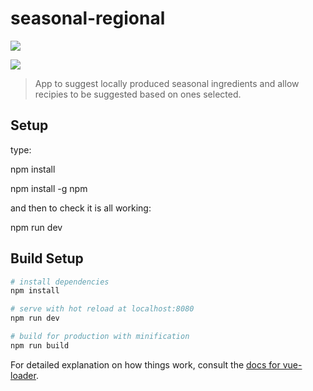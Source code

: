 # seasonal-regional

<a href="https://codeclimate.com/github/junolouise/Seasonal-Regional/maintainability"><img src="https://api.codeclimate.com/v1/badges/896fdc0c3cba81896723/maintainability" /></a>

<a href="https://codeclimate.com/github/junolouise/Seasonal-Regional/test_coverage"><img src="https://api.codeclimate.com/v1/badges/896fdc0c3cba81896723/test_coverage" /></a>


> App to suggest locally produced seasonal ingredients and allow recipies to be suggested based on ones selected.

## Setup

type:

npm install

npm install -g npm

and then to check it is all working:

npm run dev



## Build Setup

``` bash
# install dependencies
npm install

# serve with hot reload at localhost:8080
npm run dev

# build for production with minification
npm run build
```

For detailed explanation on how things work, consult the [docs for vue-loader](http://vuejs.github.io/vue-loader).
